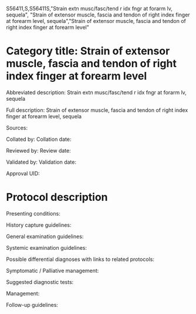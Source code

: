 S56411,S,S56411S,"Strain extn musc/fasc/tend r idx fngr at forarm lv, sequela", "Strain of extensor muscle, fascia and tendon of right index finger at forearm level, sequela","Strain of extensor muscle, fascia and tendon of right index finger at forearm level"
# Category title: Strain of extensor muscle, fascia and tendon of right index finger at forearm level

Abbreviated description: Strain extn musc/fasc/tend r idx fngr at forarm lv, sequela

Full description: Strain of extensor muscle, fascia and tendon of right index finger at forearm level, sequela

Sources:

Collated by:
Collation date:

Reviewed by:
Review date:

Validated by:
Validation date:

Approval UID:

# Protocol description

Presenting conditions:

History capture guidelines:

General examination guidelines:

Systemic examination guidelines:

Possible differential diagnoses with links to related protocols:

Symptomatic / Palliative management:

Suggested diagnostic tests:

Management:

Follow-up guidelines:
